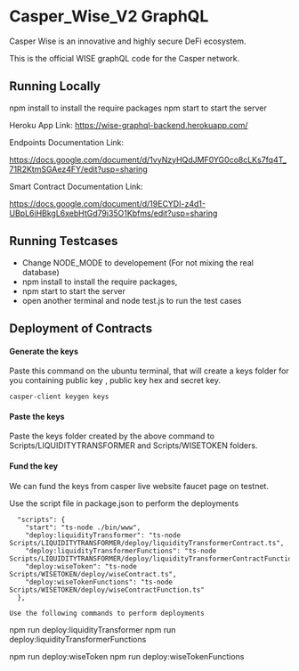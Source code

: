 # Casper_Wise_V2 GraphQL

Casper Wise is an innovative and highly secure DeFi ecosystem.

This is the official WISE graphQL code for the Casper network.

## Running Locally

npm install to install the require packages
npm start to start the server

Heroku App Link: https://wise-graphql-backend.herokuapp.com/

Endpoints Documentation Link:  

https://docs.google.com/document/d/1vyNzyHQdJMF0YG0co8cLKs7fq4T_71R2KtmSGAez4FY/edit?usp=sharing

Smart Contract Documentation Link: 

https://docs.google.com/document/d/19ECYDI-z4d1-UBpL6iHBkgL6xebHtGd79i35O1Kbfms/edit?usp=sharing

## Running Testcases 

- Change NODE_MODE to developement (For not mixing the real database)
- npm install to install the require packages,
- npm start to start the server
- open another terminal and node test.js to run the test cases


## Deployment of Contracts

#### Generate the keys

Paste this command on the ubuntu terminal, that will create a keys folder for you containing public key , public key hex and secret key.

```
casper-client keygen keys

```
#### Paste the keys

Paste the keys folder created by the above command to Scripts/LIQUIDITYTRANSFORMER and Scripts/WISETOKEN folders.

#### Fund the key

We can fund the keys from casper live website faucet page on testnet.

Use the script file in package.json to perform the deployments
```
  "scripts": {
    "start": "ts-node ./bin/www",
    "deploy:liquidityTransformer": "ts-node Scripts/LIQUIDITYTRANSFORMER/deploy/liquidityTransformerContract.ts",
    "deploy:liquidityTransformerFunctions": "ts-node Scripts/LIQUIDITYTRANSFORMER/deploy/liquidityTransformerContractFunction.ts",
    "deploy:wiseToken": "ts-node Scripts/WISETOKEN/deploy/wiseContract.ts",
    "deploy:wiseTokenFunctions": "ts-node Scripts/WISETOKEN/deploy/wiseContractFunction.ts"
  },

Use the following commands to perform deployments
```
npm run deploy:liquidityTransformer
npm run deploy:liquidityTransformerFunctions

npm run deploy:wiseToken
npm run deploy:wiseTokenFunctions